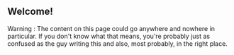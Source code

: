 ## Welcome! 

Warning : The content on this page could go anywhere and nowhere in particular. If you don't know what that means, you're probably just as confused as the guy writing this and also, most probably, in the right place. 

